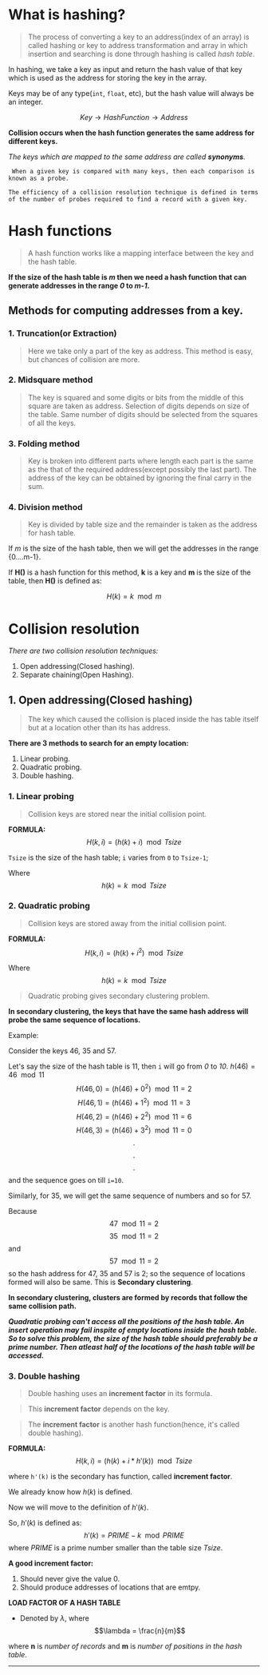 # What is hashing?

> The process of converting a key to an address(index of an array) is called hashing or key to address transformation and array in which insertion and searching is done through hashing is called _hash table_.

In hashing, we take a key as input and return the hash value of that key which is used as the address for storing the key in the array.

Keys may be of any type(`int`, `float`, etc), but the hash value will always be an integer.

$$Key \rightarrow HashFunction \rightarrow Address$$

**Collision occurs when the hash function generates the same address for different keys.**

_The keys which are mapped to the same address are called **synonyms**._

` When a given key is compared with many keys, then each comparison is known as a probe.`

```
The efficiency of a collision resolution technique is defined in terms of the number of probes required to find a record with a given key.
```

# Hash functions

> A hash function works like a mapping interface between the key and the hash table. 

**If the size of the hash table is _m_ then we need a hash function that can generate addresses in the range _0_ to _m-1_.**

## Methods for computing addresses from a key.

### 1. Truncation(or Extraction)
 > Here we take only a part of the key as address.
 > This method is easy, but chances of collision are more.

### 2. Midsquare method
> The key is squared and some digits or bits from the middle of this square are taken as address.
> Selection of digits depends on size of the table.
> Same number of digits should be selected from the squares of all the keys.

### 3. Folding method
> Key is broken into different parts where length each part is the same as the that of the required address(except possibly the last part).
> The address of the key can be obtained by ignoring the final carry in the sum.

### 4. Division method
> Key is divided by table size and the remainder is taken as the address for hash table.

If _m_ is the size of the hash table, then we will get the addresses in the range {0....m-1}.

If **H()** is a hash function for this method, **k** is a key and **m** is the size of the table, then **H()** is defined as:

$$H(k)=k\mod m$$

# Collision resolution

_There are two collision resolution techniques:_
1. Open addressing(Closed hashing).
2. Separate chaining(Open Hashing).

## 1. Open addressing(Closed hashing)
> The key which caused the collision is placed inside the has table itself but at a location other than its has address.

**There are 3 methods to search for an empty location:**

1. Linear probing.
2. Quadratic probing.
3. Double hashing.

### 1. Linear probing
> Collision keys are stored near the initial collision point.


**FORMULA:**
$$H(k, i) = (h(k) + i) \mod Tsize$$

`Tsize` is the size of the hash table; `i` varies from `0` to `Tsize-1`;

Where
$$h(k) = k\mod Tsize$$

### 2. Quadratic probing
> Collision keys are stored away from the initial collision point.


**FORMULA:**
$$H(k, i) = (h(k) + i^2) \mod Tsize$$

Where
$$h(k) = k\mod Tsize$$

> Quadratic probing gives secondary clustering problem.

**In secondary clustering, the keys that have the same hash address will probe the same sequence of locations.**

Example:

Consider the keys 46, 35 and 57.

Let's say the size of the hash table is 11, then `i` will go from _0_ to _10_.
$h(46)=46\mod 11$
$$H(46, 0) = (h(46) + 0^2)\mod 11 = 2$$
$$H(46, 1) = (h(46) + 1^2)\mod 11 = 3$$
$$H(46, 2) = (h(46) + 2^2)\mod 11 = 6$$
$$H(46, 3) = (h(46) + 3^2)\mod 11 = 0$$
$$.$$
$$.$$
$$.$$
and the sequence goes on till `i=10`.

Similarly, for 35, we will get the same sequence of numbers and so for 57.

Because $$47\mod 11 = 2$$ $$35\mod 11 = 2$$ and $$57\mod 11 = 2$$ so the hash address for 47, 35 and 57 is 2; so the sequence of locations formed will also be same. This is **Secondary clustering**.

**In secondary clustering, clusters are formed by records that follow the same collision path.**

**_Quadratic probing can't access all the positions of the hash table. An insert operation may fail inspite of empty locations inside the hash table. So to solve this problem, the size of the hash table should preferably be a prime number. Then atleast half of the locations of the hash table will be accessed._**

### 3. Double hashing
> Double hashing uses an **increment factor** in its formula.

> This **increment factor** depends on the key.

> The **increment factor** is another hash function(hence, it's called double hashing).

**FORMULA:**
$$H(k, i) = (h(k) + i*h'(k)) \mod Tsize$$

where `h'(k)` is the secondary has function, called **increment factor**.

We already know how $h(k)$ is defined.

Now we will move to the definition of $h'(k)$.

So, $h'(k)$ is defined as:
$$h'(k) = PRIME - k\mod PRIME$$
where $PRIME$ is a prime number smaller than the table size $Tsize$.

**A good increment factor:**
1. Should never give the value 0.
2. Should produce addresses of locations that are emtpy.


**LOAD FACTOR OF A HASH TABLE**
- Denoted by $\lambda$, where $$\lambda = \frac{n}{m}$$

where **n** is _number of records_ and **m** is _number of positions in the hash table_.

---
